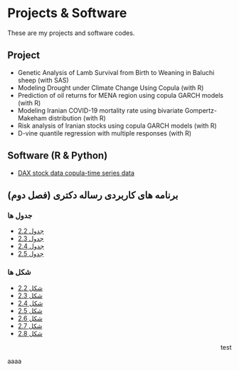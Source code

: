 ---
---

# Projects & Software
These are my projects and software codes.

## Project

* Genetic Analysis of Lamb Survival from Birth to Weaning in Baluchi sheep (with SAS)  
* Modeling Drought under Climate Change Using Copula (with R)  
* Prediction of oil returns for MENA region using copula GARCH models (with R)  
* Modeling Iranian COVID-19 mortality rate using bivariate Gompertz-Makeham distribution (with R)  
* Risk analysis of Iranian stocks using copula GARCH models (with R)  
* D-vine quantile regression with multiple responses (with R)  

## Software (R & Python)

* [DAX stock data copula-time series data](http://*m-amini.profcms.um.ac.ir/imagesm/165/Graduate_Students/H.A._Mohtashami.rar)


## برنامه های کاربردی رساله دکتری (فصل دوم)

### جدول ها
- [جدول 2.2](http://*m-amini.profcms.um.ac.ir/imagesm/165/Graduate_Students/H.A._Mohtashami.rar)  
- [جدول 2.3](http://*m-amini.profcms.um.ac.ir/imagesm/165/Graduate_Students/H.A._Mohtashami.rar)  
- [جدول 2.4](http://*m-amini.profcms.um.ac.ir/imagesm/165/Graduate_Students/H.A._Mohtashami.rar)  
- [جدول 2.5](http://*m-amini.profcms.um.ac.ir/imagesm/165/Graduate_Students/H.A._Mohtashami.rar)  

### شکل ها

- [شکل 2.2](http://*m-amini.profcms.um.ac.ir/imagesm/165/Graduate_Students/H.A._Mohtashami.rar)  
- [شکل 2.3](http://*m-amini.profcms.um.ac.ir/imagesm/165/Graduate_Students/H.A._Mohtashami.rar)  
- [شکل 2.4](http://*m-amini.profcms.um.ac.ir/imagesm/165/Graduate_Students/H.A._Mohtashami.rar)  
- [شکل 2.5](http://*m-amini.profcms.um.ac.ir/imagesm/165/Graduate_Students/H.A._Mohtashami.rar)  
- [شکل 2.6](http://*m-amini.profcms.um.ac.ir/imagesm/165/Graduate_Students/H.A._Mohtashami.rar)  
- [شکل 2.7](http://*m-amini.profcms.um.ac.ir/imagesm/165/Graduate_Students/H.A._Mohtashami.rar)  
- [شکل 2.8](http://*m-amini.profcms.um.ac.ir/imagesm/165/Graduate_Students/H.A._Mohtashami.rar)  

<p dir='rtl' align='right'>test</p> aaaa

 


